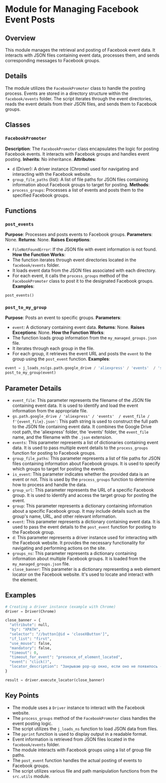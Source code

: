 # Module for Managing Facebook Event Posts
## Overview
This module manages the retrieval and posting of Facebook event data. It interacts with JSON files containing event data, processes them, and sends corresponding messages to Facebook groups. 
## Details
The module utilizes the `FacebookPromoter` class to handle the posting process. Events are stored in a directory structure within the `facebook/events` folder. The script iterates through the event directories, reads the event details from their JSON files, and sends them to Facebook groups.
## Classes
### `FacebookPromoter`
**Description**: The `FacebookPromoter` class encapsulates the logic for posting Facebook events. It interacts with Facebook groups and handles event posting.
**Inherits**: No inheritance.
**Attributes**:
- `d` (Driver): A driver instance (Chrome) used for navigating and interacting with the Facebook website.
- `group_file_paths` (list): A list of file paths for JSON files containing information about Facebook groups to target for posting.
**Methods**:
- `process_groups`: Processes a list of events and posts them to the specified Facebook groups.
## Functions
### `post_events`
**Purpose**: Processes and posts events to Facebook groups.
**Parameters**: None.
**Returns**: None.
**Raises Exceptions**:
- `FileNotFoundError`: If the JSON file with event information is not found.
**How the Function Works**:
- The function iterates through event directories located in the `facebook/events` folder.
- It loads event data from the JSON files associated with each directory.
- For each event, it calls the `process_groups` method of the `FacebookPromoter` class to post it to the designated Facebook groups.
**Examples**:
```python
post_events()
```
### `post_to_my_group`
**Purpose**: Posts an event to specific groups.
**Parameters**:
- `event`: A dictionary containing event data.
**Returns**: None.
**Raises Exceptions**: None.
**How the Function Works**:
- The function loads group information from the `my_managed_groups.json` file.
- It iterates through each group in the file.
- For each group, it retrieves the event URL and posts the `event` to the group using the `post_event` function.
**Examples**:
```python
event = j_loads_ns(gs.path.google_drive / 'aliexpress' / 'events'  / 'sep_11_2024_over60_pricedown' / 'sep_11_2024_over60_pricedown.json')
post_to_my_group(event)
```
## Parameter Details
- `event_file`: This parameter represents the filename of the JSON file containing event data. It is used to identify and load the event information from the appropriate file.
- `gs.path.google_drive / 'aliexpress' / 'events'  / event_file / f'{event_file}.json'`: This path string is used to construct the full path to the JSON file containing event data. It combines the Google Drive root path, the 'aliexpress' folder, the 'events' folder, the `event_file` name, and the filename with the `.json` extension.
- `events`: This parameter represents a list of dictionaries containing event data. It is used to pass multiple event details to the `process_groups` function for posting to Facebook groups.
- `group_file_paths`: This parameter represents a list of file paths for JSON files containing information about Facebook groups. It is used to specify which groups to target for posting the events.
- `is_event`: This parameter indicates whether the provided data is an event or not. This is used by the `process_groups` function to determine how to process and handle the data.
- `group_url`: This parameter represents the URL of a specific Facebook group. It is used to identify and access the target group for posting the event.
- `group`: This parameter represents a dictionary containing information about a specific Facebook group. It may include details such as the group's name, URL, and other relevant information.
- `event`: This parameter represents a dictionary containing event data. It is used to pass the event details to the `post_event` function for posting to the Facebook group.
- `d`: This parameter represents a driver instance used for interacting with the Facebook website. It provides the necessary functionality for navigating and performing actions on the site.
- `groups_ns`: This parameter represents a dictionary containing information about multiple Facebook groups. It is loaded from the `my_managed_groups.json` file.
- `close_banner`: This parameter is a dictionary representing a web element locator on the Facebook website. It's used to locate and interact with the element.

## Examples
```python
# Creating a driver instance (example with Chrome)
driver = Driver(Chrome)
```
```python
close_banner = {
  "attribute": null,
  "by": "XPATH",
  "selector": "//button[@id = 'closeXButton']",
  "if_list": "first",
  "use_mouse": false,
  "mandatory": false,
  "timeout": 0,
  "timeout_for_event": "presence_of_element_located",
  "event": "click()",
  "locator_description": "Закрываю pop-up окно, если оно не появилось - не страшно (`mandatory`:`false`)"
}

result = driver.execute_locator(close_banner)
```
## Key Points
- The module uses a `Driver` instance to interact with the Facebook website.
- The `process_groups` method of the `FacebookPromoter` class handles the event posting logic.
- The script utilizes the `j_loads_ns` function to load JSON data from files.
- The `pprint` function is used to display output in a readable format.
- Event information is retrieved from JSON files located in the `facebook/events` folder.
- The module interacts with Facebook groups using a list of group file paths.
- The `post_event` function handles the actual posting of events to Facebook groups.
- The script utilizes various file and path manipulation functions from the `src.utils` module.
